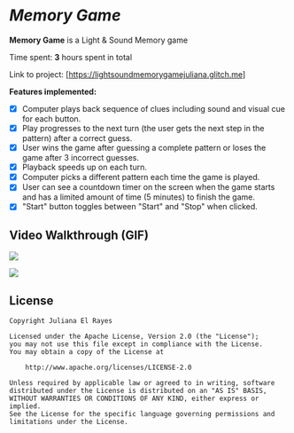 # *Memory Game*

**Memory Game** is a Light & Sound Memory game

Time spent: **3** hours spent in total

Link to project: [https://lightsoundmemorygamejuliana.glitch.me]

**Features implemented:** 
* [x] Computer plays back sequence of clues including sound and visual cue for each button.
* [x] Play progresses to the next turn (the user gets the next step in the pattern) after a correct guess. 
* [x] User wins the game after guessing a complete pattern or loses the game after 3 incorrect guesses.
* [x] Playback speeds up on each turn.
* [x] Computer picks a different pattern each time the game is played.
* [x] User can see a countdown timer on the screen when the game starts and has a limited amount of time (5 minutes) to finish the game.
* [x] "Start" button toggles between "Start" and "Stop" when clicked.

## Video Walkthrough (GIF)

![](https://i.imgur.com/C20IduA.gif)

![](https://i.imgur.com/mWIvrYY.gif)

## License

    Copyright Juliana El Rayes

    Licensed under the Apache License, Version 2.0 (the "License");
    you may not use this file except in compliance with the License.
    You may obtain a copy of the License at

        http://www.apache.org/licenses/LICENSE-2.0

    Unless required by applicable law or agreed to in writing, software
    distributed under the License is distributed on an "AS IS" BASIS,
    WITHOUT WARRANTIES OR CONDITIONS OF ANY KIND, either express or implied.
    See the License for the specific language governing permissions and
    limitations under the License.

